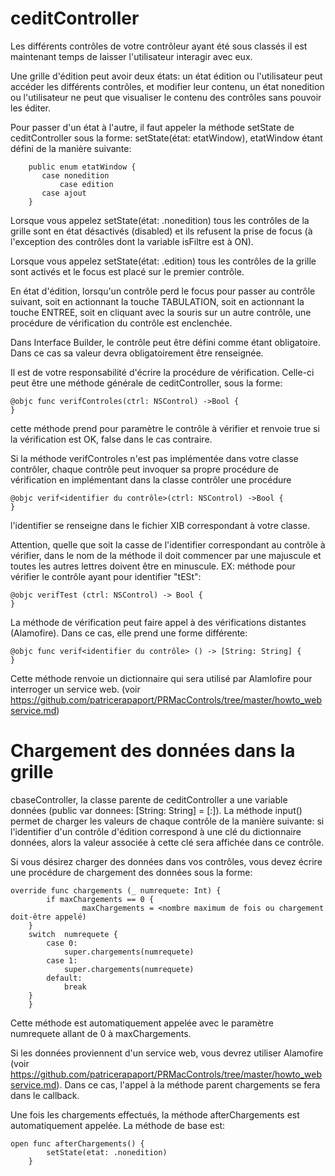 # ceditController

Les différents contrôles de votre contrôleur ayant été sous classés il est maintenant temps de laisser l'utilisateur interagir avec eux.

Une grille d'édition peut avoir deux états: 
	un état édition ou l'utilisateur peut accéder les différents contrôles, et modifier leur contenu, 
	un état nonedition ou l'utilisateur ne peut que visualiser le contenu des contrôles sans pouvoir les éditer.

Pour passer d'un état à l'autre, il faut appeler la méthode setState de ceditController sous la forme: setState(état: etatWindow), etatWindow étant défini de la manière suivante:

		public enum etatWindow {
 		   case nonedition
    		   case edition
		   case ajout
		}

Lorsque vous appelez setState(état: .nonedition) tous les contrôles de la grille sont en état désactivés (disabled) et ils refusent la prise de focus (à l'exception des contrôles dont la variable isFiltre est à ON).

Lorsque vous appelez setState(état: .edition) tous les contrôles de la grille sont activés et le focus est placé sur le premier contrôle.

En état d'édition, lorsqu'un contrôle perd le focus pour passer au contrôle suivant, soit en actionnant la touche TABULATION, soit en actionnant la touche ENTREE, soit en cliquant avec la souris sur un autre contrôle, une procédure de vérification du contrôle est enclenchée.

Dans Interface Builder, le contrôle peut être défini comme étant obligatoire.
Dans ce cas sa valeur devra obligatoirement être renseignée.

Il est de votre responsabilité d'écrire la procédure de vérification.
Celle-ci peut être une méthode générale de ceditController, sous la forme:

	@objc func verifControles(ctrl: NSControl) ->Bool {
	}

cette méthode prend pour paramètre le contrôle à vérifier et renvoie true si la vérification est OK, false dans le cas contraire.

Si la méthode verifControles n'est pas implémentée dans votre classe contrôler, chaque contrôle peut invoquer sa propre procédure de vérification en implémentant dans la classe contrôler une procédure 

	@objc verif<identifier du contrôle>(ctrl: NSControl) ->Bool {
	}

l'identifier se renseigne dans le fichier XIB correspondant à votre classe.

Attention, quelle que soit la casse de l'identifier correspondant au contrôle à vérifier, dans le nom de la méthode il doit commencer par une majuscule et toutes les autres lettres doivent être en minuscule. EX: méthode pour vérifier le contrôle ayant pour identifier "tESt": 

	@objc verifTest (ctrl: NSControl) -> Bool {
	}

La méthode de  vérification peut faire appel à des vérifications distantes (Alamofire). Dans ce cas, elle prend une forme différente:

	@objc func verif<identifier du contrôle> () -> [String: String] {
	}

Cette méthode renvoie un dictionnaire qui sera utilisé par Alamlofire pour interroger un service web. (voir https://github.com/patricerapaport/PRMacControls/tree/master/howto_webservice.md)

# Chargement des données dans la grille
cbaseController, la classe parente de ceditController a une variable données (public var donnees: [String: String] = [:]). La méthode input() permet de charger les valeurs de chaque contrôle de la manière suivante: si l'identifier d'un contrôle d'édition correspond à une clé du dictionnaire données, alors la valeur associée à cette clé sera affichée dans ce contrôle.

Si vous désirez charger des données dans vos contrôles, vous devez écrire une procédure de chargement des données sous la forme:

	override func chargements (_ numrequete: Int) {
        	if maxChargements == 0 {
            		maxChargements = <nombre maximum de fois ou chargement doit-être appelé)
		}
		switch  numrequete {
			case 0:
				super.chargements(numrequete)
			case 1:
				super.chargements(numrequete)
			default:
				break
		}
        }

Cette méthode est automatiquement appelée avec le paramètre numrequete allant de 0 à maxChargements.

Si les données proviennent d'un service web, vous devrez utiliser Alamofire (voir https://github.com/patricerapaport/PRMacControls/tree/master/howto_webservice.md). Dans ce cas, l'appel à la méthode parent chargements se fera dans le callback.

Une fois les chargements effectués, la méthode afterChargements est automatiquement appelée. La méthode de base est:

	open func afterChargements() {
        	setState(etat: .nonedition)
    	}
